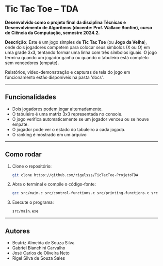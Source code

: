 # Tic Tac Toe – TDA

**Desenvolvido como o projeto final da disciplina Técnicas e Desenvolvimento de Algoritmos (docente: Prof. Wallace Bonfim), curso de Ciência da Computação, semestre 2024.2.**

**Descrição:** Este é um jogo simples de **Tic Tac Toe** (ou **Jogo da Velha**), onde dois jogadores competem para colocar seus símbolos (X ou O) em uma grade 3x3, tentando formar uma linha com três símbolos iguais. O jogo termina quando um jogador ganha ou quando o tabuleiro está completo sem vencedores (empate).

Relatórios, video-demonstração e capturas de tela do jogo em funcionamento estão disponíveis na pasta 'docs'.

---

## Funcionalidades

- Dois jogadores podem jogar alternadamente.
- O tabuleiro é uma matriz 3x3 representada no console.
- O jogo verifica automaticamente se um jogador venceu ou se houve empate.
- O jogador pode ver o estado do tabuleiro a cada jogada.
- O ranking é mostrado em um arquivo
  
---

## Como rodar

1. Clone o repositório:
   ```bash
   git clone https://github.com/rigelsss/TicTacToe-ProjetoTDA
    ```
    
2. Abra o terminal e compile o código-fonte:
   ```bash
   gcc src/main.c src/control-functions.c src/printing-functions.c src/ranking-functions.c -o src/main
    ```

3. Execute o programa:
    ```bash
   src/main.exe
    ```

---

## Autores
- Beatriz Almeida de Souza Silva
- Gabriel Bianchini Carvalho
- José Carlos de Oliveira Neto
- Rigel Silva de Souza Sales